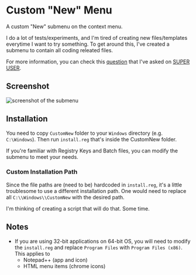 # Custom "New" Menu

A custom "New" submenu on the context menu.

I do a lot of tests/experiments, and I'm tired of creating new files/templates everytime I want to try something. To get around this, I've created a submenu to contain all coding releated files.

For more information, you can check this [question](https://superuser.com/questions/1242099/create-a-new-new-submenu-in-context-menu-with-a-custom-name) that I've asked on [SUPER USER](https://superuser.com/).

## Screenshot

![screenshot of the submenu](https://raw.githubusercontent.com/akinuri/custom-context-submenu/master/screenshot-of-submenu.jpg)

## Installation

You need to copy `CustomNew` folder to your `Windows` directory (e.g. `C:\Windows`). Then run `install.reg` that's inside the CustomNew folder.

If you're familiar with Registry Keys and Batch files, you can modify the submenu to meet your needs.


### Custom Installation Path

Since the file paths are (need to be) hardcoded in `install.reg`, it's a little troublesome to use a different installation path. One would need to replace all `C:\\Windows\\CustomNew` with the desired path.

I'm thinking of creating a script that will do that. Some time.

## Notes

* If you are using 32-bit applications on 64-bit OS, you will need to modify the `install.reg` and replace `Program Files` with `Program Files (x86)`. This applies to
  * Notepad++ (app and icon)
  * HTML menu items (chrome icons)